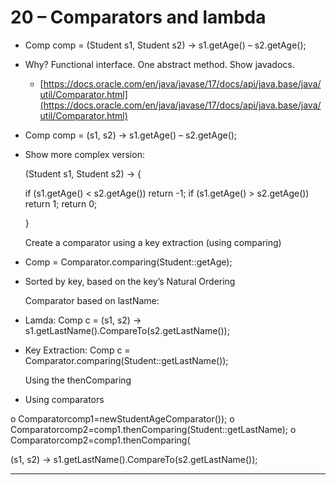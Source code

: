 # 20 – Comparators and lambda

- Comp<Student> comp = (Student s1, Student s2) -> s1.getAge() – s2.getAge();
- Why? Functional interface. One abstract method. Show javadocs.
    - [https://docs.oracle.com/en/java/javase/17/docs/api/java.base/java/util/Comparator.html](https://docs.oracle.com/en/java/javase/17/docs/api/java.base/java/util/Comparator.html)
- Comp<Student> comp = (s1, s2) -> s1.getAge() – s2.getAge();
- Show more complex version:
    
    (Student s1, Student s2) ->
    {
    
    if (s1.getAge() < s2.getAge()) return -1;
    if (s1.getAge() > s2.getAge()) return 1;
    return 0;
    
    }
    
    Create a comparator using a key extraction (using comparing)
    
- Comp<Student> = Comparator.comparing(Student::getAge);
- Sorted by key, based on the key’s Natural Ordering
    
    Comparator based on lastName:
    
- Lamda: Comp<Student> c = (s1, s2) -> s1.getLastName().CompareTo(s2.getLastName());
- Key Extraction: Comp<Student> c = Comparator.comparing(Student::getLastName());
    
    Using the thenComparing
    
- Using comparators

o Comparator<Student>comp1=newStudentAgeComparator());
o Comparator<Student>comp2=comp1.thenComparing(Student::getLastName);
o Comparator<Student>comp2=comp1.thenComparing(

(s1, s2) -> s1.getLastName().CompareTo(s2.getLastName());

---
